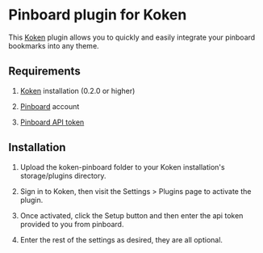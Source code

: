 Pinboard plugin for Koken
=================================

This [Koken](http://koken.me) plugin allows you to quickly and easily integrate your pinboard bookmarks into any theme.

Requirements
------------

1. [Koken](http://koken.me) installation (0.2.0 or higher)

2. [Pinboard](http://www.pinboard.in) account

3. [Pinboard API token](https://pinboard.in/settings/password)

Installation
------------

1. Upload the koken-pinboard folder to your Koken installation's storage/plugins directory.

2. Sign in to Koken, then visit the Settings > Plugins page to activate the plugin.

3. Once activated, click the Setup button and then enter the api token provided to you from pinboard.

4. Enter the rest of the settings as desired, they are all optional.